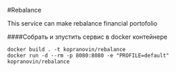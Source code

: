 #Rebalance

This service can make rebalance financial portofolio

####Собрать и зпустить сервис в docker контейнере
```
docker build . -t kopranovin/rebalance
docker run -d --rm -p 8080:8080 -e "PROFILE=default" kopranovin/rebalance
```